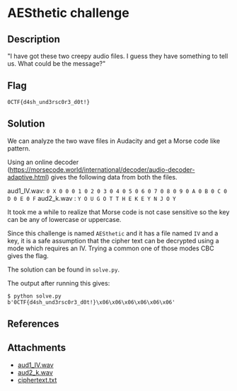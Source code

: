 # AESthetic challenge

## Description

"I have got these two creepy audio files. I guess they have something to tell us. What could be the message?"

## Flag

```
0CTF{d4sh_und3rsc0r3_d0t!}
```

## Solution

We can analyze the two wave files in Audacity and get a Morse code like pattern.

Using an online decoder (https://morsecode.world/international/decoder/audio-decoder-adaptive.html) gives the following data from both the files.

aud1_IV.wav: `0 X 0 0 0 1 0 2 0 3 0 4 0 5 0 6 0 7 0 8 0 9 0 A 0 B 0 C 0 D 0 E 0 F`
aud2_k.wav : `Y O U G O T T H E K E Y N J O Y`

It took me a while to realize that Morse code is not case sensitive so the key can be any of lowercase or uppercase.

Since this challenge is named `AESthetic` and it has a file named `IV` and a key, it is a safe assumption that the cipher text can be decrypted using a mode which requires an IV. Trying a common one of those modes CBC gives the flag.

The solution can be found in `solve.py`.

The output after running this gives:

```
$ python solve.py 
b'0CTF{d4sh_und3rsc0r3_d0t!}\x06\x06\x06\x06\x06\x06'
```

## References

## Attachments

- [aud1_IV.wav](https://drive.google.com/file/d/1Nr6zAfUViMFw3T6bKz1YainnaxNIVtvM/view)
- [aud2_k.wav](https://drive.google.com/file/d/1FFWWgpg3SdmbfmSBP0HLcwyToPZHbjDJ/view)
- [ciphertext.txt](https://drive.google.com/file/d/1k60GuNO8vLyp14yQwEMqg_Cs-YWom-jW/view)
